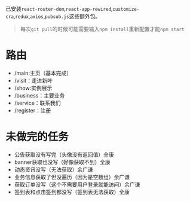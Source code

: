 已安装`react-router-dom`,`react-app-rewired`,`customize-cra`,`redux`,`axios`,`pubsub.js`这些额外包。  
> 每次`git pull`的时候可能需要输入`npm install`重新配置才能`npm start`
# 路由
+ /main:主页（基本完成）
+ /visit：走进新叶
+ /show:实例展示
+ /business：主要业务
+ /service：联系我们
+ /register：注册
# 未做完的任务
+ 公告获取没有写完（头像没有返回值）全康
+ banner获取也没写（好像获取不到）全康
+ 动态资讯没写（无法获取）余广谦
+ 业务信息获取了但没遍历（因为是空数组）余广谦
+ 获取订单没写（这个不需要用户登录就能访问）余广谦
+ 签到表和点击签到都没写（签到表无法获取）全康
